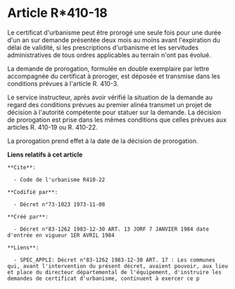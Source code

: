 # Article R*410-18

Le certificat d'urbanisme peut être prorogé une seule fois pour une durée d'un an sur demande présentée deux mois au moins
avant l'expiration du délai de validité, si les prescriptions d'urbanisme et les servitudes administratives de tous ordres
applicables au terrain n'ont pas évolué. 

La demande de prorogation, formulée en double exemplaire par lettre accompagnée du certificat à proroger, est déposée et
transmise dans les conditions prévues à l'article R. 410-3. 

Le service instructeur, après avoir vérifié la situation de la demande au regard des conditions prévues au premier alinéa
transmet un projet de décision à l'autorité compétente pour statuer sur la demande. La décision de prorogation est prise dans
les mêmes conditions que celles prévues aux articles R. 410-19 ou R. 410-22. 

La prorogation prend effet à la date de la décision de prorogation.

**Liens relatifs à cet article**

	**Cite**:

	  - Code de l'urbanisme R410-22

	**Codifié par**:

	  - Décret n°73-1023 1973-11-08

	**Créé par**:

	  - Décret n°83-1262 1983-12-30 ART. 13 JORF 7 JANVIER 1984 date d'entrée en vigueur 1ER AVRIL 1984

	**Liens**:

	  - SPEC_APPLI: Décret n°83-1262 1983-12-30 ART. 17 : Les communes qui, avant l'intervention du présent décret, avaient pouvoir, aux lieu et place du directeur départemental de l'équipement, d'instruire les demandes de certificat d'urbanisme, continuent à exercer ce p
